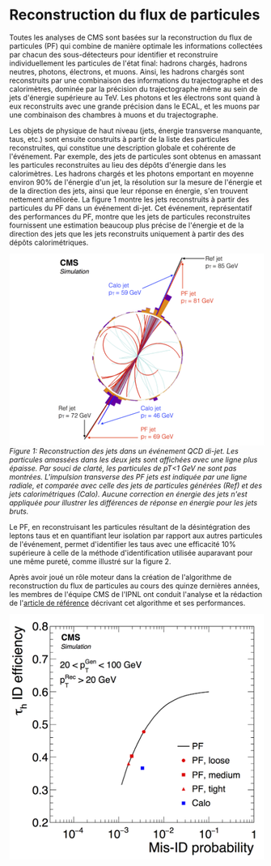 # Reconstruction du flux de particules

Toutes les analyses de CMS sont basées sur la reconstruction du flux de particules (PF) qui combine de manière optimale les informations collectées par chacun des sous-détecteurs pour identifier et reconstruire individuellement les particules de l'état final: hadrons chargés, hadrons neutres, photons, électrons, et muons. 
Ainsi, les hadrons chargés sont reconstruits par une combinaison des informations du trajectographe et des calorimètres, dominée par la précision du trajectographe même au sein de jets d'énergie supérieure au TeV. Les photons et les électrons sont quand à eux reconstruits avec une grande précision dans le ECAL, et les muons par une combinaison des chambres à muons et du trajectographe. 

Les objets de physique de haut niveau (jets, énergie transverse manquante, taus, etc.) sont ensuite construits à partir de la liste des particules reconstruites, 
qui constitue une description globale et cohérente de l'événement. 
Par exemple, des jets de particules sont obtenus en amassant les particules reconstruites au lieu des dépôts d'énergie dans les calorimètres.
Les hadrons chargés et les photons emportant en moyenne environ 90\% de l'énergie d'un jet, la résolution sur la mesure de l'énergie et de la direction des jets, ainsi que leur réponse en énergie, s'en trouvent nettement améliorée.
La figure 1 montre les jets reconstruits à partir des particules du PF dans un événement di-jet. Cet événement, représentatif des performances du PF, montre que les jets de particules reconstruites fournissent une estimation beaucoup plus précise de l'énergie et de la direction des jets que les jets reconstruits uniquement à partir des des dépôts calorimétriques. 

![](Figures/pf/PF_event_display.png) 
*Figure 1: Reconstruction des jets dans un événement QCD di-jet.
Les particules amassées dans les deux jets sont affichées avec une ligne plus épaisse.
Par souci de clarté, les particules de pT<1 GeV ne sont pas montrées.
L'impulsion transverse des PF jets est indiquée par une ligne radiale, et comparée avec celle des jets de particules générées (Ref) et des jets calorimétriques (Calo).
Aucune correction en énergie des jets n'est appliquée pour illustrer les différences de réponse en énergie pour les jets bruts.* 

Le PF, en reconstruisant les particules résultant de la désintégration des leptons taus et en quantifiant leur isolation par rapport aux autres particules de l'événement, permet d'identifier les taus avec une efficacité 10% supérieure à celle de la méthode d'identification utilisée auparavant pour une même pureté, comme illustré sur la figure 2.

Après avoir joué un rôle moteur dans la création de l'algorithme de reconstruction du flux de particules au cours des quinze dernières années, les membres de l'équipe CMS de l'IPNL ont conduit l'analyse et la rédaction de l'[article de référence](https://arxiv.org/abs/1706.04965) décrivant cet algorithme et ses performances.

![](Figures/pf/tau_roc_lowpt.png)

